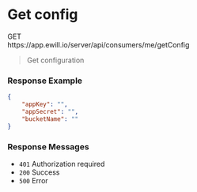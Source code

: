 # Get config

<div class="method method-get">GET</div> <span class="url">https://app.ewill.io/server/api/consumers/me/getConfig</span>

> Get configuration


### Response Example

```json
{
    "appKey": "",
    "appSecret": "",
    "bucketName": ""
}
```

### Response Messages

* `401` Authorization required
* `200` Success
* `500` Error
